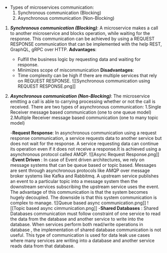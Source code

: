 - Types of microservices communication:
	1. Synchronous communication (Blocking)
	2. Asynchronous communication (Non-Blocking)
1. ***Synchronous communication (Blocking)***:
	 A microservice makes a call to another microservice and blocks operation, while waiting for the response. This communication can be achieved by using a REQUEST RESPONSE communication that can be implemented with the help REST, GraphQL, gRPC over HTTP.
	 **Advantages**:
	 - Fulfill the business logic by requesting data and waiting for response.
	 - Minimizes scope of miscommunication
	 **Disadvantages**:
	- Time complexity can be high if there are multiple services that rely on REQUEST RESPONSE.
![[Synchronous communication using REQUEST RESPONSE.png]]
1. ***Asynchronous communication (Non-Blocking)***:
	 The microservice emitting a call is able to carrying processing whether or not the call is received.
	 There are two types of  asynchronous communication:
		 1.Single Receiver message based communication (one to one queue model)
		 2.Multiple Receiver message based communication (one to many topic model)
		 
	 -**Request Response**: 
	 In asynchronous communication using a request response communication, a service requests data to another service but does not wait for the response. A service requesting data can continue its operation even if it does not receive a response.It is achieved using a asynchronous protocol called AMQP.
	 ![[Async Request Response.png]]
	 -**Event Driven** : 
	 In case of Event driven architectures, we rely on message systems that can be queue based or topic based. Messages are sent through asynchronous protocols like AMQP over message broker systems like Kafka and Rabbitmq.
	 A upstream service publishes an event to a particular topic into a message system then the downstream services subscribing the upstream service uses the event. The advantage of this communication is that the system becomes hugely decoupled. The downside is that this system communication is complex to manage.
	 ![[Queue based async communication.png]]
	 ![[Topic based async cimmunication.png]]
	 -**Shared Databases** : 
	Shared Databases communication must follow constraint of one service to read the data from the database and another service to write into the database. When services perform both read/write operations in database , the implementation of shared database communication is not useful. This type of communication is used for data leak use cases where many services are writing into a database and another service reads data from that database. 
